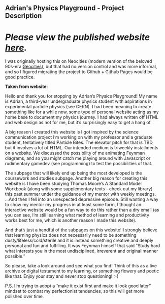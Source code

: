 ## Adrian's Physics Playground - Project Description

# *Please view the published website [here](https://scribblekibble.github.io/).*

I was originally hosting this on Neocities (modern version of the beloved 90s-era [Geocities](https://geocities.restorativland.org/)), but that had no version control and was more informal, and so I figured migrating the project to Github + Github Pages would be good practice.

**Taken from website:**

Hello and thank you for stopping by Adrian’s Physics Playground! My name is Adrian, a third-year undergraduate physics student with aspirations in experimental particle physics (see CERN). I had been meaning to create something like for a while now, some type of personal website acting as my home base to document my physics journey. I had always written off HTML and web design as not for me, but it’s surprisingly easy to get a hang of.

A big reason I created this website is I got inspired by the science communication project I’m working on with my professor and a graduate student, tentatively titled Particle Bites. The elevator pitch for that is TBD, but it involves a lot of HTML. Our intended medium is triweekly installments on a website. We discussed the possibility of me animating Feynman diagrams, and so you might catch me playing around with Javascript or rudimentary gamedev (see programming) to test the possibilities of that.

The subpage that will likely end up being the most developed is the coursework and studies subpage. Another big reason for creating this website is I have been studying Thomas Moore’s A Standard Model Workbook (along with some supplementary texts - check out my library) this past summer under the guidance of my mentor with weekly meetings. …And then I fell into an unexpected depressive episode. Still wanting a way to show my mentor my progress in at least some form, I thought an interactive website would be a fun way to do this rather than a dry email (as you can see, I’m still learning what method of learning and productivity works best for me, which is another reason I made this website).

And that’s just a handful of the subpages on this website! I strongly believe that learning physics does not necessarily need to be something dusty/lifeless/cold/sterile and it is instead something creative and deeply personal and fun and fulfilling. It was Feynman himself that said “Study hard what interests you in the most undisciplined, irreverent and original manner possible.”

So please, take a look around and see what you find! Think of this as a live archive or digital testament to my learning, or something flowery and poetic like that. Enjoy your stay and never stop questioning! :-)

P.S. I’m trying to adopt a “make it exist first and make it look good later” mindset to combat my perfectionist tendencies, so this will get more polished over time.
